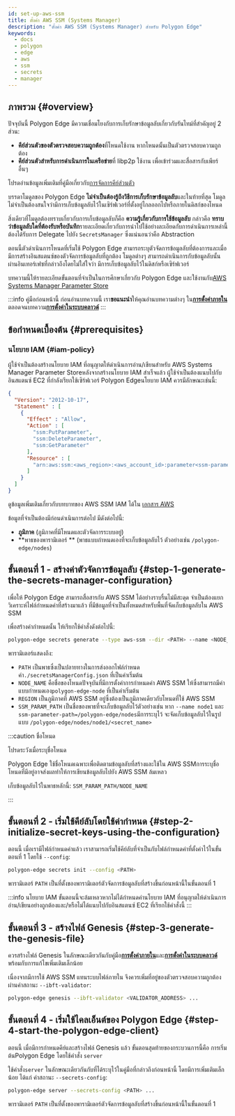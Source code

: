 ```yaml
---
id: set-up-aws-ssm
title: ตั้งค่า AWS SSM (Systems Manager)
description: "ตั้งค่า AWS SSM (Systems Manager) สำหรับ Polygon Edge"
keywords:
  - docs
  - polygon
  - edge
  - aws
  - ssm
  - secrets
  - manager
---
```


## ภาพรวม {#overview}

ปัจจุบันนี้ Polygon Edge มีความเชื่อมโยงกับการเก็บรักษาข้อมูลลับเกี่ยวกับรันไทม์ที่สำคัญอยู่ 2 ส่วน:
*  **คีย์ส่วนตัวของตัวตรวจสอบความถูกต้อง**ที่โหนดใช้งาน หากโหนดนั้นเป็นตัวตรวจสอบความถูกต้อง
*  **คีย์ส่วนตัวสำหรับการดำเนินการในเครือข่าย**ที่ libp2p ใช้งาน เพื่อเข้าร่วมและสื่อสารกับเพียร์อื่นๆ

โปรดอ่านข้อมูลเพิ่มเติมที่คู่มือเกี่ยวกับ[การจัดการคีย์ส่วนตัว](/docs/edge/configuration/manage-private-keys)

บรรดาโมดูลของ Polygon Edge **ไม่จำเป็นต้องรู้ถึงวิธีการเก็บรักษาข้อมูลลับ**และในท้ายที่สุด โมดูลไม่จำเป็นต้องสนใจว่ามีการเก็บข้อมูลลับไว้ในเซิร์ฟเวอร์ที่ตั้งอยู่ไกลออกไปหรือภายในดิสก์ของโหนด

สิ่งเดียวที่โมดูลต้องทราบเกี่ยวกับการเก็บข้อมูลลับก็คือ **ความรู้เกี่ยวกับการใช้ข้อมูลลับ** กล่าวคือ **ทราบว่าข้อมูลลับใดที่ต้องรับหรือบันทึก**รายละเอียดเกี่ยวกับการนำไปใช้อย่างละเอียดกับการดำเนินการเหล่านี้ต้องได้รับการ Delegate ไปยัง `SecretsManager` ซึ่งแน่นอนว่าคือ Abstraction

ตอนนี้ตัวดำเนินการโหนดที่เริ่มใช้ Polygon Edge สามารถระบุตัวจัดการข้อมูลลับที่ต้องการและเมื่อ
มีการสร้างอินสแตนซ์ของตัวจัดการข้อมูลลับที่ถูกต้อง โมดูลต่างๆ สามารถดำเนินการกับข้อมูลลับนั้นผ่านอินเทอร์เฟซที่กล่าวถึงโดยไม่ใส่ใจว่า มีการเก็บข้อมูลลับไว้ในดิสก์หรือเซิร์ฟเวอร์

บทความนี้ให้รายละเอียดขั้นตอนที่จำเป็นในการศึกษาเกี่ยวกับ Polygon Edge และใช้งานกับ[AWS Systems Manager Parameter Store](https://docs.aws.amazon.com/systems-manager/latest/userguide/systems-manager-parameter-store.html)

:::info คู่มือก่อนหน้านี้
ก่อนอ่านบทความนี้ เรา**ขอแนะนำ**ให้คุณอ่านบทความต่างๆ ใน[**การตั้งค่าภายใน**](/docs/edge/get-started/set-up-ibft-locally)ตลอดจนบทความ[**การตั้งค่าในระบบคลาวด์**](/docs/edge/get-started/set-up-ibft-on-the-cloud)
:::


## ข้อกำหนดเบื้องต้น {#prerequisites}
### นโยบาย IAM {#iam-policy}
ผู้ใช้จำเป็นต้องสร้างนโยบาย IAM ที่อนุญาตให้ดำเนินการอ่าน/เขียนสำหรับ AWS Systems Manager Parameter Storeหลังจากสร้างนโยบาย IAM สำเร็จแล้ว ผู้ใช้จำเป็นต้องแนบไปกับอินสแตนซ์ EC2 ที่กำลังเรียกใช้เซิร์ฟเวอร์ Polygon Edgeนโยบาย IAM ควรมีลักษณะเช่นนี้:
```json
{
  "Version": "2012-10-17",
  "Statement" : [
    {
      "Effect" : "Allow",
      "Action" : [
        "ssm:PutParameter",
        "ssm:DeleteParameter",
        "ssm:GetParameter"
      ],
      "Resource" : [
        "arn:aws:ssm:<aws_region>:<aws_account_id>:parameter<ssm-parameter-path>*"
      ]
    }
  ]
}
```
ดูข้อมูลเพิ่มเติมเกี่ยวกับบทบาทของ AWS SSM IAM ได้ใน [เอกสาร AWS](https://docs.aws.amazon.com/systems-manager/latest/userguide/setup-instance-profile.html)

ข้อมูลที่จำเป็นต้องมีก่อนดำเนินการต่อไป มีดังต่อไปนี้:
* **ภูมิภาค** (ภูมิภาคที่มีโหนดและตัวจัดการระบบอยู่)
* **พาธของพารามิเตอร์ ** (พาธแบบกำหนดเองที่จะเก็บข้อมูลลับไว้ ตัวอย่างเช่น `/polygon-edge/nodes`)

## ขั้นตอนที่ 1 - สร้างค่าตัวจัดการข้อมูลลับ {#step-1-generate-the-secrets-manager-configuration}

เพื่อให้ Polygon Edge สามารถสื่อสารกับ AWS SSM ได้อย่างราบรื่นไม่มีสะดุด จำเป็นต้องแยกวิเคราะห์ไฟล์กำหนดค่าที่สร้างมาแล้ว ที่มีข้อมูลที่จำเป็นทั้งหมดสำหรับพื้นที่จัดเก็บข้อมูลลับใน AWS SSM

เพื่อสร้างค่ากำหนดนั้น ให้เรียกใช้คำสั่งดังต่อไปนี้:

```bash
polygon-edge secrets generate --type aws-ssm --dir <PATH> --name <NODE_NAME> --extra region=<REGION>,ssm-parameter-path=<SSM_PARAM_PATH>
```

พารามิเตอร์แสดงถึง:
* `PATH` เป็นพาธซึ่งเป็นปลายทางในการส่งออกไฟล์กำหนดค่า`./secretsManagerConfig.json` ที่เป็นค่าเริ่มต้น
* `NODE_NAME` คือชื่อของโหนดปัจจุบันที่มีการตั้งค่าการกำหนดค่า AWS SSM ให้ซึ่งสามารถมีค่าแบบกำหนดเอง`polygon-edge-node` ที่เป็นค่าเริ่มต้น
* `REGION` เป็นภูมิภาคที่ AWS SSM อยู่ซึ่งต้องเป็นภูมิภาคเดียวกับโหนดที่ใช้ AWS SSM
* `SSM_PARAM_PATH` เป็นชื่อของพาธที่จะเก็บข้อมูลลับไว้ตัวอย่างเช่น หาก `--name node1` และ `ssm-parameter-path=/polygon-edge/nodes`มีการระบุไว้ จะจัดเก็บข้อมูลลับไว้ในรูปแบบ `/polygon-edge/nodes/node1/<secret_name>`

:::caution ชื่อโหนด

โปรดระวังเมื่อระบุชื่อโหนด

Polygon Edge ใช้ชื่อโหนดเฉพาะเพื่อติดตามข้อมูลลับที่สร้างและใช้ใน AWS SSMการระบุชื่อโหนดที่มีอยู่อาจส่งผลทำให้การเขียนข้อมูลลับไปยัง AWS SSM ล้มเหลว

เก็บข้อมูลลับไว้ในพาธหลักนี้: `SSM_PARAM_PATH/NODE_NAME`

:::

## ขั้นตอนที่ 2 - เริ่มใช้คีย์ลับโดยใช้ค่ากำหนด {#step-2-initialize-secret-keys-using-the-configuration}

ตอนนี้ เมื่อเรามีไฟล์กำหนดค่าแล้ว เราสามารถเริ่มใช้คีย์ลับที่จำเป็นกับไฟล์กำหนดค่าที่ตั้งค่าไว้ในขั้นตอนที่ 1 โดยใช้ `--config`:

```bash
polygon-edge secrets init --config <PATH>
```

พารามิเตอร์ `PATH` เป็นที่ตั้งของพารามิเตอร์ตัวจัดการข้อมูลลับที่สร้างขึ้นก่อนหน้านี้ในขั้นตอนที่ 1

:::info นโยบาย IAM
ขั้นตอนนี้จะล้มเหลวหากไม่ได้กำหนดค่านโยบาย IAM ที่อนุญาตให้ดำเนินการอ่าน/เขียนอย่างถูกต้องและ/หรือไม่ได้แนบไปกับอินสแตนซ์ EC2 ที่เรียกใช้คำสั่งนี้
:::

## ขั้นตอนที่ 3 - สร้างไฟล์ Genesis {#step-3-generate-the-genesis-file}

ควรสร้างไฟล์ Genesis ในลักษณะเดียวกันกับคู่มือ[**การตั้งค่าภายใน**](/docs/edge/get-started/set-up-ibft-locally)และ[**การตั้งค่าในระบบคลาวด์**](/docs/edge/get-started/set-up-ibft-on-the-cloud) พร้อมกับการแก้ไขเพิ่มเติมเล็กน้อย

เนื่องจากมีการใช้ AWS SSM แทนระบบไฟล์ภายใน จึงควรเพิ่มที่อยู่ของตัวตรวจสอบความถูกต้องผ่านค่าสถานะ `--ibft-validator`:
```bash
polygon-edge genesis --ibft-validator <VALIDATOR_ADDRESS> ...
```

## ขั้นตอนที่ 4 - เริ่มใช้ไคลเอ็นต์ของ Polygon Edge {#step-4-start-the-polygon-edge-client}

ตอนนี้ เมื่อมีการกำหนดคีย์และสร้างไฟล์ Genesis แล้ว ขั้นตอนสุดท้ายของกระบวนการนี้คือ การเริ่มต้นPolygon Edge โดยใช้คำสั่ง `server`

ใช้คำสั่ง`server`  ในลักษณะเดียวกันกับที่ได้ระบุไว้ในคู่มือที่กล่าวถึงก่อนหน้านี้ โดยมีการเพิ่มเติมเล็กน้อย ได้แก่ ค่าสถานะ `--secrets-config`:
```bash
polygon-edge server --secrets-config <PATH> ...
```

พารามิเตอร์ `PATH` เป็นที่ตั้งของพารามิเตอร์ตัวจัดการข้อมูลลับที่สร้างขึ้นก่อนหน้านี้ในขั้นตอนที่ 1